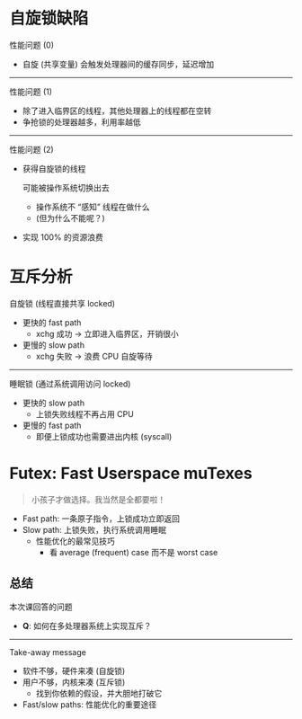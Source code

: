 # 自旋锁缺陷

性能问题 (0)

- 自旋 (共享变量) 会触发处理器间的缓存同步，延迟增加

------

性能问题 (1)

- 除了进入临界区的线程，其他处理器上的线程都在空转
- 争抢锁的处理器越多，利用率越低

------

性能问题 (2)

- 获得自旋锁的线程

  可能被操作系统切换出去

  - 操作系统不 “感知” 线程在做什么
  - (但为什么不能呢？)

- 实现 100% 的资源浪费

# 互斥分析

自旋锁 (线程直接共享 locked)

- 更快的 fast path
  - xchg 成功 → 立即进入临界区，开销很小
- 更慢的 slow path
  - xchg 失败 → 浪费 CPU 自旋等待

------

睡眠锁 (通过系统调用访问 locked)

- 更快的 slow path
  - 上锁失败线程不再占用 CPU
- 更慢的 fast path
  - 即便上锁成功也需要进出内核 (syscall)

# Futex: Fast Userspace muTexes

> 小孩子才做选择。我当然是全都要啦！

- Fast path: 一条原子指令，上锁成功立即返回
- Slow path: 上锁失败，执行系统调用睡眠
  - 性能优化的最常见技巧
    - 看 average (frequent) case 而不是 worst case

## 总结

本次课回答的问题

- **Q**: 如何在多处理器系统上实现互斥？

------

Take-away message

- 软件不够，硬件来凑 (自旋锁)
- 用户不够，内核来凑 (互斥锁)
  - 找到你依赖的假设，并大胆地打破它
- Fast/slow paths: 性能优化的重要途径